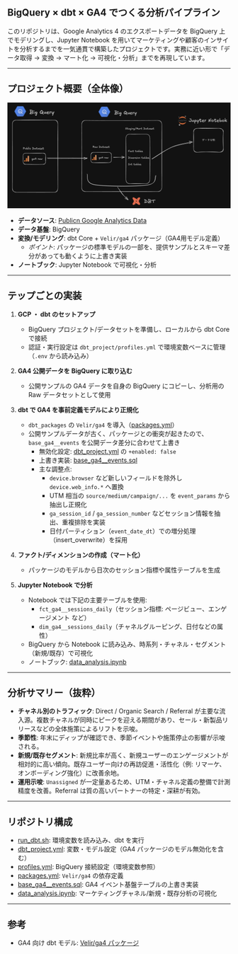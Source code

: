 ## BigQuery × dbt × GA4 でつくる分析パイプライン

このリポジトリは、Google Analytics 4 のエクスポートデータを BigQuery 上でモデリングし、Jupyter Notebook を用いてマーケティングや顧客のインサイトを分析するまでを一気通貫で構築したプロジェクトです。実務に近い形で「データ取得 → 変換 → マート化 → 可視化・分析」までを再現しています。

---

## プロジェクト概要（全体像）
![プロジェクト概要](assets/project-overview.png)
- **データソース**: [Publicn Google Analytics Data](https://developers.google.com/analytics/bigquery/web-ecommerce-demo-dataset)
- **データ基盤**: BigQuery
- **変換/モデリング**: dbt Core + `Velir/ga4` パッケージ（GA4用モデル定義）
  - *ポイント*: パッケージの標準モデルの一部を、提供サンプルとスキーマ差分があっても動くように上書き実装
- **ノートブック**: Jupyter Notebook で可視化・分析

---

## テップごとの実装
1) **GCP ・ dbt のセットアップ**
   - BigQuery プロジェクト/データセットを準備し、ローカルから dbt Core で接続
   - 認証・実行設定は `dbt_project/profiles.yml` で環境変数ベースに管理（`.env` から読み込み）

2) **GA4 公開データを BigQuery に取り込む**
   - 公開サンプルの GA4 データを自身の BigQuery にコピーし、分析用の Raw データセットとして使用

3) **dbt で GA4 を事前定義モデルにより正規化**
   - `dbt_packages` の `Velir/ga4` を導入（[packages.yml](mdc:dbt_project/packages.yml)）
   - 公開サンプルデータが古く、パッケージとの衝突が起きたので、 `base_ga4__events` を公開データ差分に合わせて上書き
     - 無効化設定: [dbt_project.yml](mdc:dbt_project/dbt_project.yml) の `+enabled: false`
     - 上書き実装: [base_ga4__events.sql](mdc:dbt_project/models/overrides/staging/base/base_ga4__events.sql)
     - 主な調整点:
       - `device.browser` など新しいフィールドを除外し `device.web_info.*` へ置換
       - UTM 相当の `source/medium/campaign/...` を `event_params` から抽出し正規化
       - `ga_session_id` / `ga_session_number` などセッション情報を抽出、重複排除を実装
       - 日付パーティション（`event_date_dt`）での増分処理（insert_overwrite）を採用

4) **ファクト/ディメンションの作成（マート化）**
   - パッケージのモデルから日次のセッション指標や属性テーブルを生成

5) **Jupyter Notebook で分析**
   - Notebook では下記の主要テーブルを使用:
     - `fct_ga4__sessions_daily`（セッション指標: ページビュー、エンゲージメント など）
     - `dim_ga4__sessions_daily`（チャネルグルーピング、日付などの属性）
   - BigQuery から Notebook に読み込み、時系列・チャネル・セグメント（新規/既存）で可視化
   - ノートブック: [data_analysis.ipynb](mdc:data_analysis.ipynb)

---

## 分析サマリー（抜粋）
- **チャネル別のトラフィック**: Direct / Organic Search / Referral が主要な流入源。複数チャネルが同時にピークを迎える期間があり、セール・新製品リリースなどの全体施策によるリフトを示唆。
- **季節性**: 年末にディップが確認でき、季節イベントや施策停止の影響が示唆される。
- **新規/既存セグメント**: 新規比率が高く、新規ユーザーのエンゲージメントが相対的に高い傾向。既存ユーザー向けの再訪促進・活性化（例: リマーケ、オンボーディング強化）に改善余地。
- **運用示唆**: `Unassigned` が一定量あるため、UTM・チャネル定義の整備で計測精度を改善。Referral は質の高いパートナーの特定・深耕が有効。

---

## リポジトリ構成
- [run_dbt.sh](mdc:run_dbt.sh): 環境変数を読み込み、dbt を実行
- [dbt_project.yml](mdc:dbt_project/dbt_project.yml): 変数・モデル設定（GA4 パッケージのモデル無効化を含む）
- [profiles.yml](mdc:dbt_project/profiles.yml): BigQuery 接続設定（環境変数参照）
- [packages.yml](mdc:dbt_project/packages.yml): `Velir/ga4` の依存定義
- [base_ga4__events.sql](mdc:dbt_project/models/overrides/staging/base/base_ga4__events.sql): GA4 イベント基盤テーブルの上書き実装
- [data_analysis.ipynb](mdc:data_analysis.ipynb): マーケティングチャネル/新規・既存分析の可視化

---

## 参考
- GA4 向け dbt モデル: [Velir/ga4 パッケージ](https://hub.getdbt.com/Velir/ga4/latest/)
